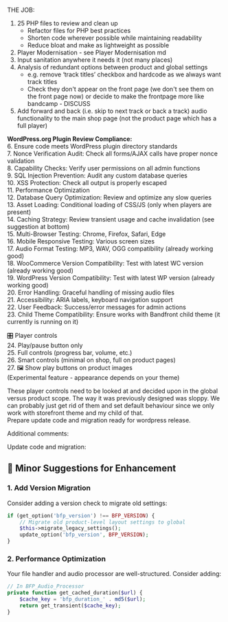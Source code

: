 THE JOB:

1. 25 PHP files to review and clean up  
   - Refactor files for PHP best practices  
   - Shorten code wherever possible while maintaining readability  
   - Reduce bloat and make as lightweight as possible  
2. Player Modernisation - see Player Modernisation md  
3. Input sanitation anywhere it needs it (not many places)  
4. Analysis of redundant options between product and global settings  
   - e.g. remove ‘track titles’ checkbox and hardcode as we always want track titles  
   - Check they don't appear on the front page (we don't see them on the front page now) or decide to make the frontpage more like bandcamp - DISCUSS  
5. Add forward and back (i.e. skip to next track or back a track) audio functionality to the main shop page (not the product page which has a full player)  

**WordPress.org Plugin Review Compliance:**  
6. Ensure code meets WordPress plugin directory standards  
7. Nonce Verification Audit: Check all forms/AJAX calls have proper nonce validation  
8. Capability Checks: Verify user permissions on all admin functions  
9. SQL Injection Prevention: Audit any custom database queries  
10. XSS Protection: Check all output is properly escaped  
11. Performance Optimization  
12. Database Query Optimization: Review and optimize any slow queries  
13. Asset Loading: Conditional loading of CSS/JS (only when players are present)  
14. Caching Strategy: Review transient usage and cache invalidation (see suggestion at bottom)  
15. Multi-Browser Testing: Chrome, Firefox, Safari, Edge  
16. Mobile Responsive Testing: Various screen sizes  
17. Audio Format Testing: MP3, WAV, OGG compatibility (already working good)  
18. WooCommerce Version Compatibility: Test with latest WC version (already working good)  
19. WordPress Version Compatibility: Test with latest WP version (already working good)  
20. Error Handling: Graceful handling of missing audio files  
21. Accessibility: ARIA labels, keyboard navigation support  
22. User Feedback: Success/error messages for admin actions  
23. Child Theme Compatibility: Ensure works with Bandfront child theme (it currently is running on it)  

🎛️ Player controls  
24. Play/pause button only  
25. Full controls (progress bar, volume, etc.)  
26. Smart controls (minimal on shop, full on product pages)  
27. 🖼️ Show play buttons on product images  
    (Experimental feature - appearance depends on your theme)  

These player controls need to be looked at and decided upon in the global versus product scope. The way it was previously designed was sloppy. We can probably just get rid of them and set default behaviour since we only work with storefront theme and my child of that.  
Prepare update code and migration ready for wordpress release.  

Additional comments:  

Update code and migration:  

## 🔧 **Minor Suggestions for Enhancement**  

### **1. Add Version Migration**  
Consider adding a version check to migrate old settings:  
```php
if (get_option('bfp_version') !== BFP_VERSION) {
    // Migrate old product-level layout settings to global
    $this->migrate_legacy_settings();
    update_option('bfp_version', BFP_VERSION);
}
```

### **2. Performance Optimization**  
Your file handler and audio processor are well-structured. Consider adding:  
```php
// In BFP_Audio_Processor
private function get_cached_duration($url) {
    $cache_key = 'bfp_duration_' . md5($url);
    return get_transient($cache_key);
}
```


